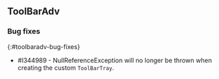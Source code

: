## ToolBarAdv

### Bug fixes
{:#toolbaradv-bug-fixes}

* \#I344989 - NullReferenceException will no longer be thrown when creating the custom `ToolBarTray`.